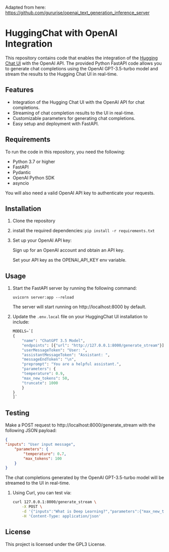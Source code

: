Adapted from here:  https://github.com/gururise/openai_text_generation_inference_server

# HuggingChat with OpenAI Integration

This repository contains code that enables the integration of the [Hugging Chat UI](https://github.com/huggingface/chat-ui) with the OpenAI API. The provided Python FastAPI code allows you to generate chat completions using the OpenAI GPT-3.5-turbo model and stream the results to the Hugging Chat UI in real-time.

## Features

- Integration of the Hugging Chat UI with the OpenAI API for chat completions.
- Streaming of chat completion results to the UI in real-time.
- Customizable parameters for generating chat completions.
- Easy setup and deployment with FastAPI.

## Requirements

To run the code in this repository, you need the following:

- Python 3.7 or higher
- FastAPI
- Pydantic
- OpenAI Python SDK
- asyncio

You will also need a valid OpenAI API key to authenticate your requests.

## Installation

1. Clone the repository
2. install the required dependencies:
`pip install -r requirements.txt`
3. Set up your OpenAI API key:

    Sign up for an OpenAI account and obtain an API key.

    Set your API key as the OPENAI_API_KEY env variable.

## Usage
1. Start the FastAPI server by running the following command:

    ```uvicorn server:app --reload```

    The server will start running on http://localhost:8000 by default.
2. Update the `.env.local` file on your HuggingChat UI installation to include:

    ```python
    MODELS=`[
    {
        "name": "ChatGPT 3.5 Model",
        "endpoints": [{"url": "http://127.0.0.1:8000/generate_stream"}],
        "userMessageToken": "User: ",
        "assistantMessageToken": "Assistant: ",
        "messageEndToken": "\n",
        "preprompt": "You are a helpful assistant.",
        "parameters": {
        "temperature": 0.9,
        "max_new_tokens": 50,
        "truncate": 1000
        }
    }
    ]`
    ```
## Testing
Make a POST request to http://localhost:8000/generate_stream with the following JSON payload:

```json
{
"inputs": "User input message",
    "parameters": {
        "temperature": 0.7,
        "max_tokens": 100
    }
}
```
The chat completions generated by the OpenAI GPT-3.5-turbo model will be streamed to the UI in real-time.

1. Using Curl, you can test via:
    ```bash
    curl 127.0.0.1:8000/generate_stream \
        -X POST \
        -d '{"inputs":"What is Deep Learning?","parameters":{"max_new_tokens":17}}' \
        -H 'Content-Type: application/json'
    ```

## License

This project is licensed under the GPL3 License.

